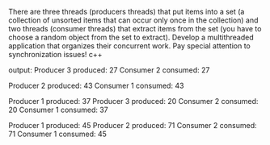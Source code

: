 There are three threads (producers threads) that put items into a set (a collection of unsorted items
that can occur only once in the collection) and two threads (consumer threads) that extract items from
the set (you have to choose a random object from the set to extract). Develop a multithreaded application
that organizes their concurrent work. Pay special attention to synchronization issues! c++


output:
Producer 3 produced: 27
Consumer 2 consumed: 27

Producer 2 produced: 43
Consumer 1 consumed: 43

Producer 1 produced: 37
Producer 3 produced: 20
Consumer 2 consumed: 20
Consumer 1 consumed: 37

Producer 1 produced: 45
Producer 2 produced: 71
Consumer 2 consumed: 71
Consumer 1 consumed: 45

